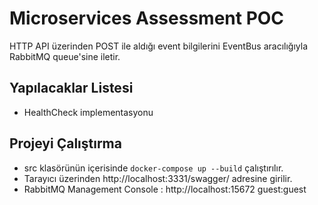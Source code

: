 ﻿
# Microservices Assessment POC

HTTP API üzerinden POST ile aldığı event bilgilerini EventBus aracılığıyla RabbitMQ queue'sine iletir.

## Yapılacaklar Listesi

- HealthCheck implementasyonu

## Projeyi Çalıştırma

- src klasörünün içerisinde `docker-compose up --build` çalıştırılır.
- Tarayıcı üzerinden http://localhost:3331/swagger/ adresine girilir.
- RabbitMQ Management Console : http://localhost:15672 guest:guest